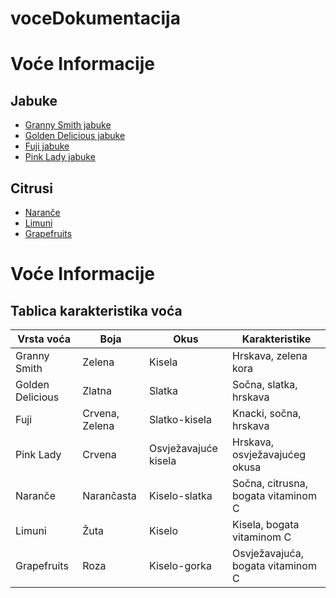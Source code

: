 # voceDokumentacija
<h1 id="voće-informacije">Voće Informacije</h1>
<h2 id="jabuke">Jabuke</h2>
<ul>
<li><a href="https://www.fiktivni-url.com/granny-smith">Granny Smith jabuke</a></li>
<li><a href="https://www.fiktivni-url.com/golden-delicious">Golden Delicious jabuke</a></li>
<li><a href="https://www.fiktivni-url.com/fuji">Fuji jabuke</a></li>
<li><a href="https://www.fiktivni-url.com/pink-lady">Pink Lady jabuke</a></li>
</ul>
<h2 id="citrusi">Citrusi</h2>
<ul>
<li><a href="https://www.fiktivni-url.com/narance">Naranče</a></li>
<li><a href="https://www.fiktivni-url.com/limuni">Limuni</a></li>
<li><a href="https://www.fiktivni-url.com/grapefruits">Grapefruits</a></li>
</ul>
<h1 id="voće-informacije-1">Voće Informacije</h1>
<h2 id="tablica-karakteristika-voća">Tablica karakteristika voća</h2>
<table>
<thead>
<tr class="header">
<th>Vrsta voća</th>
<th>Boja</th>
<th>Okus</th>
<th>Karakteristike</th>
</tr>
</thead>
<tbody>
<tr class="odd">
<td>Granny Smith</td>
<td>Zelena</td>
<td>Kisela</td>
<td>Hrskava, zelena kora</td>
</tr>
<tr class="even">
<td>Golden Delicious</td>
<td>Zlatna</td>
<td>Slatka</td>
<td>Sočna, slatka, hrskava</td>
</tr>
<tr class="odd">
<td>Fuji</td>
<td>Crvena, Zelena</td>
<td>Slatko-kisela</td>
<td>Knacki, sočna, hrskava</td>
</tr>
<tr class="even">
<td>Pink Lady</td>
<td>Crvena</td>
<td>Osvježavajuće kisela</td>
<td>Hrskava, osvježavajućeg okusa</td>
</tr>
<tr class="odd">
<td>Naranče</td>
<td>Narančasta</td>
<td>Kiselo-slatka</td>
<td>Sočna, citrusna, bogata vitaminom C</td>
</tr>
<tr class="even">
<td>Limuni</td>
<td>Žuta</td>
<td>Kiselo</td>
<td>Kisela, bogata vitaminom C</td>
</tr>
<tr class="odd">
<td>Grapefruits</td>
<td>Roza</td>
<td>Kiselo-gorka</td>
<td>Osvježavajuća, bogata vitaminom C</td>
</tr>
</tbody>
</table>
